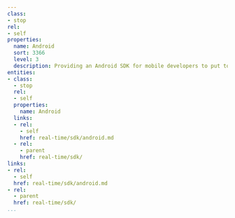 ```yaml
---
class:
- stop
rel:
- self
properties:
  name: Android
  sort: 3366
  level: 3
  description: Providing an Android SDK for mobile developers to put to use.
entities:
- class:
  - stop
  rel:
  - self
  properties:
    name: Android
  links:
  - rel:
    - self
    href: real-time/sdk/android.md
  - rel:
    - parent
    href: real-time/sdk/
links:
- rel:
  - self
  href: real-time/sdk/android.md
- rel:
  - parent
  href: real-time/sdk/
...
```

